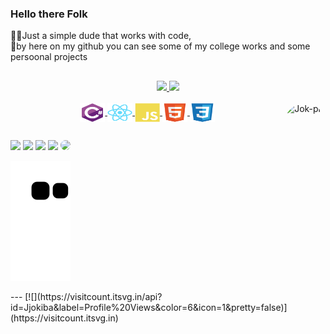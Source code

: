 ### Hello there Folk

🐱‍💻Just a simple dude that works with code, 
<br/>🤖by here on my github you can see some of my college works and some persoonal projects

## 
<div align="center">
  <a href="https://github.com/Jjokiba">
  <img height="140em" src="https://github-readme-stats.vercel.app/api?username=jjokiba&show_icons=true&theme=dracula&include_all_commits=false&count_private=false"/>
  <img height="140em" src="https://github-readme-stats.vercel.app/api/top-langs/?username=jjokiba&layout=compact&langs_count=7&theme=dracula"/>
</div>
<div style="display: inline_block;text-align-last: center;"><br>
  <img align="center" alt="Jok-Csharp" height="30" width="40" src="https://raw.githubusercontent.com/devicons/devicon/master/icons/csharp/csharp-original.svg">
    <img align="center" alt="Jok-React" height="30" width="40" src="https://raw.githubusercontent.com/devicons/devicon/master/icons/react/react-original.svg">
    <img align="center" alt="Jok-Js" height="30" width="40" src="https://raw.githubusercontent.com/devicons/devicon/master/icons/javascript/javascript-plain.svg">
    <img align="center" alt="Jok-HTML" height="30" width="40" src="https://raw.githubusercontent.com/devicons/devicon/master/icons/html5/html5-original.svg">
    <img align="center" alt="Jok-CSS" height="30" width="40" src="https://raw.githubusercontent.com/devicons/devicon/master/icons/css3/css3-original.svg">
  <img align="right" alt="Jok-pic" height="150" style="border-radius:50px;" src="https://tenor.com/view/lilo-and-stitch-misbehaving-licking-stitch-gif-17532884.gif">
</div>

<!--  <div>
    <img align="center" alt="Jok-Csharp"  src="https://img.shields.io/badge/C%23-239120?style=for-the-badge&logo=c-sharp&logoColor=white">
    <img align="center" alt="Jok"  src="https://img.shields.io/badge/.NET-5C2D91?style=for-the-badge&logo=.net&logoColor=white">
    <img align="center" alt="Jok"  src="https://img.shields.io/badge/JavaScript-F7DF1E?style=for-the-badge&logo=javascript&logoColor=black">
    <img align="center" alt="Jok"  src="https://img.shields.io/badge/jQuery-0769AD?style=for-the-badge&logo=jquery&logoColor=white">
    <img align="center" alt="Jok"  src="https://img.shields.io/badge/Node.js-43853D?style=for-the-badge&logo=node.js&logoColor=white">
    <img align="center" alt="Jok"  src="https://img.shields.io/badge/React-20232A?style=for-the-badge&logo=react&logoColor=61DAFB">
    <img align="center" alt="Jok"  src="">
    
  </div>-->
  
##  
<div> 
  <a href="https://www.instagram.com/jjokiba" target="_blank"><img src="https://img.shields.io/badge/-Instagram-%23E4405F?style=for-the-badge&logo=instagram&logoColor=white" target="_blank"></a>
  <a href="https://steamcommunity.com/id/jjokiba" target="_blank"><img src="https://img.shields.io/badge/Steam-000000?style=for-the-badge&logo=steam&logoColor=white" target="_blank"></a>
 	<a href="https://www.twitch.tv/jjokiba" target="_blank"><img src="https://img.shields.io/badge/Twitch-9146FF?style=for-the-badge&logo=twitch&logoColor=white" target="_blank"></a>
  <a href = "mailto:junijademaia@gmail.com"><img src="https://img.shields.io/badge/-Gmail-%23333?style=for-the-badge&logo=gmail&logoColor=white" target="_blank"></a>
  <a href="https://www.linkedin.com/in/joao-vitor-raboni-ribeiro/" target="_blank"><img src="https://img.shields.io/badge/LinkedIn-0077B5?style=for-the-badge&logo=linkedin&logoColor=white" style="border-radius:30px" target="_blank"></a> 
 
  ![Snake animation](https://github.com/jjokiba/jjokiba/blob/output/github-contribution-grid-snake.svg)
</div>
---
[![](https://visitcount.itsvg.in/api?id=Jjokiba&label=Profile%20Views&color=6&icon=1&pretty=false)](https://visitcount.itsvg.in)
